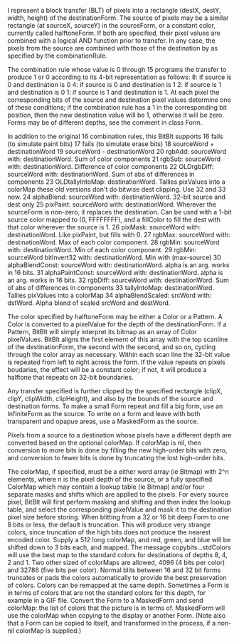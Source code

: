 I represent a block transfer (BLT) of pixels into a rectangle (destX, destY, width, height) of the destinationForm.  The source of pixels may be a similar rectangle (at sourceX, sourceY) in the sourceForm, or a constant color, currently called halftoneForm.  If both are specified, their pixel values are combined with a logical AND function prior to transfer.  In any case, the pixels from the source are combined with those of the destination by as specified by the combinationRule.

The combination rule whose value is 0 through 15 programs the transfer to produce 1 or 0 according to its 4-bit representation as follows:
	8:	if source is 0 and destination is 0
	4:	if source is 0 and destination is 1
	2:	if source is 1 and destination is 0
	1:	if source is 1 and destination is 1.
At each pixel the corresponding bits of the source and destination pixel values determine one of these conditions;  if the combination rule has a 1 in the corresponding bit position, then the new destination value will be 1, otherwise it will be zero.  Forms may be of different depths, see the comment in class Form.

In addition to the original 16 combination rules, this BitBlt supports
	16	fails (to simulate paint bits)
	17	fails (to simulate erase bits)
	18	sourceWord + destinationWord
	19	sourceWord - destinationWord
	20	rgbAdd: sourceWord with: destinationWord.  Sum of color components
	21	rgbSub: sourceWord with: destinationWord.  Difference of color components
	22	OLDrgbDiff: sourceWord with: destinationWord.  Sum of abs of differences in components
	23	OLDtallyIntoMap: destinationWord.  Tallies pixValues into a colorMap
			these old versions don't do bitwise dest clipping.  Use 32 and 33 now.
	24	alphaBlend: sourceWord with: destinationWord.  32-bit source and dest only
	25	pixPaint: sourceWord with: destinationWord.  Wherever the sourceForm is non-zero, it replaces the destination.  Can be used with a 1-bit source color mapped to (0, FFFFFFFF), and a fillColor to fill the dest with that color wherever the source is 1.
	26	pixMask: sourceWord with: destinationWord.  Like pixPaint, but fills with 0.
	27	rgbMax: sourceWord with: destinationWord.  Max of each color component.
	28	rgbMin: sourceWord with: destinationWord.  Min of each color component.
	29	rgbMin: sourceWord bitInvert32 with: destinationWord.  Min with (max-source)
	30	alphaBlendConst: sourceWord with: destinationWord.  alpha is an arg. works in 16 bits.
	31	alphaPaintConst: sourceWord with: destinationWord.  alpha is an arg. works in 16 bits.
	32	rgbDiff: sourceWord with: destinationWord.  Sum of abs of differences in components
	33	tallyIntoMap: destinationWord.  Tallies pixValues into a colorMap
	34	alphaBlendScaled: srcWord with: dstWord. Alpha blend of scaled srcWord and destWord.

The color specified by halftoneForm may be either a Color or a Pattern.   A Color is converted to a pixelValue for the depth of the destinationForm.  If a Pattern, BitBlt will simply interpret its bitmap as an array of Color pixelValues.  BitBlt aligns the first element of this array with the top scanline of the destinationForm, the second with the second, and so on, cycling through the color array as necessary.  Within each scan line the 32-bit value is repeated from left to right across the form.  If the value repeats on pixels boudaries, the effect will be a constant color;  if not, it will produce a halftone that repeats on 32-bit boundaries.

Any transfer specified is further clipped by the specified rectangle (clipX, clipY, clipWidth, clipHeight), and also by the bounds of the source and destination forms.
	To make a small Form repeat and fill a big form, use an InfiniteForm as the source.
	To write on a form and leave with both transparent and opapue areas, use a MaskedForm as the source.

Pixels from a source to a destination whose pixels have a different depth are converted based on the optional colorMap.  If colorMap is nil, then conversion to more bits is done by filling the new high-order bits with zero, and conversion to fewer bits is done by truncating the lost high-order bits.  

The colorMap, if specified, must be a either word array (ie Bitmap) with 2^n elements, where n is the pixel depth of the source, or a fully specified ColorMap which may contain a lookup table (ie Bitmap) and/or four separate masks and shifts which are applied to the pixels. For every source pixel, BitBlt will first perform masking and shifting and then index the lookup table, and select the corresponding pixelValue and mask it to the destination pixel size before storing.
	When blitting from a 32 or 16 bit deep Form to one 8 bits or less, the default is truncation.  This will produce very strange colors, since truncation of the high bits does not produce the nearest encoded color.  Supply a 512 long colorMap, and red, green, and blue will be shifted down to 3 bits each, and mapped.  The message copybits...stdColors will use the best map to the standard colors for destinations of depths 8, 4, 2 and 1.  Two other sized of colorMaps are allowed, 4096 (4 bits per color) and 32786 (five bits per color).
	Normal blits between 16 and 32 bit forms truncates or pads the colors automatically to provide the best preservation of colors.
	Colors can be remapped at the same depth.  Sometimes a Form is in terms of colors that are not the standard colors for this depth, for example in a GIF file.  Convert the Form to a MaskedForm and send colorMap: the list of colors that the picture is in terms of.  MaskedForm will use the colorMap when copying to the display or another Form. (Note also that a Form can be copied to itself, and transformed in the process, if a non-nil colorMap is supplied.)
